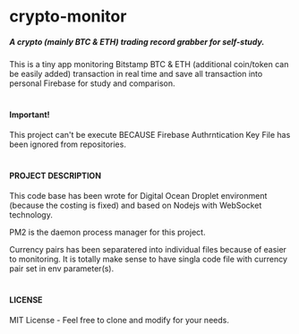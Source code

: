 # crypto-monitor
##### A crypto (mainly BTC &amp; ETH) trading record grabber for self-study.
This is a tiny app monitoring Bitstamp BTC & ETH (additional coin/token can be easily added) transaction in real time and save all transaction into personal Firebase for study and comparison.


#
#### Important!
This project can't be execute BECAUSE Firebase Authrntication Key File has been ignored from repositories.


#
#### PROJECT DESCRIPTION
This code base has been wrote for Digital Ocean Droplet environment (because the costing is fixed) and based on Nodejs with WebSocket technology.

PM2 is the daemon process manager for this project.

Currency pairs has been separatered into individual files because of easier to monitoring. It is totally make sense to have singla code file with currency pair set in env parameter(s).

#
#### LICENSE
MIT License - Feel free to clone and modify for your needs.
